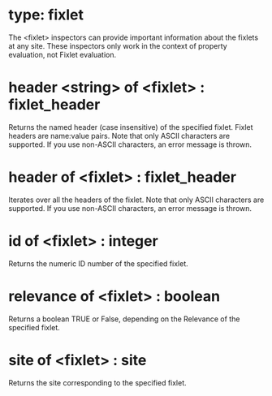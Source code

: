 # type: fixlet

The &lt;fixlet&gt; inspectors can provide important information about the fixlets at any site. These inspectors only work in the context of property evaluation, not Fixlet evaluation.

# header &lt;string&gt; of &lt;fixlet&gt; : fixlet_header

Returns the named header (case insensitive) of the specified fixlet. Fixlet headers are name:value pairs. Note that only ASCII characters are supported. If you use non-ASCII characters, an error message is thrown.

# header of &lt;fixlet&gt; : fixlet_header

Iterates over all the headers of the fixlet. Note that only ASCII characters are supported. If you use non-ASCII characters, an error message is thrown.

# id of &lt;fixlet&gt; : integer

Returns the numeric ID number of the specified fixlet.

# relevance of &lt;fixlet&gt; : boolean

Returns a boolean TRUE or False, depending on the Relevance of the specified fixlet.

# site of &lt;fixlet&gt; : site

Returns the site corresponding to the specified fixlet.
